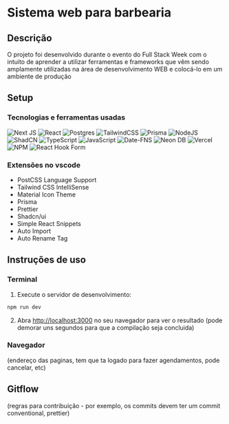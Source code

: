 # Sistema web para barbearia

## Descrição
O projeto foi desenvolvido durante o evento do Full Stack Week com o intuito de aprender a utilizar ferramentas e frameworks que vêm sendo amplamente utilizadas na área de desenvolvimento WEB e colocá-lo em um ambiente de produção


## Setup

### Tecnologias e ferramentas usadas

![Next JS](https://img.shields.io/badge/Next-black?style=for-the-badge&logo=next.js&logoColor=white) 
![React](https://img.shields.io/badge/react-%2320232a.svg?style=for-the-badge&logo=react&logoColor=%2361DAFB) 
![Postgres](https://img.shields.io/badge/postgres-%23316192.svg?style=for-the-badge&logo=postgresql&logoColor=white) 
![TailwindCSS](https://img.shields.io/badge/tailwindcss-%2338B2AC.svg?style=for-the-badge&logo=tailwind-css&logoColor=white) 
![Prisma](https://img.shields.io/badge/Prisma-3982CE?style=for-the-badge&logo=Prisma&logoColor=white) 
![NodeJS](https://img.shields.io/badge/node.js-6DA55F?style=for-the-badge&logo=node.js&logoColor=white)
![ShadCN](https://img.shields.io/badge/shadcn%2Fui-000000?style=for-the-badge&logo=shadcnui&logoColor=white) 
![TypeScript](https://img.shields.io/badge/typescript-%23007ACC.svg?style=for-the-badge&logo=typescript&logoColor=white) 
![JavaScript](https://img.shields.io/badge/javascript-%23323330.svg?style=for-the-badge&logo=javascript&logoColor=%23F7DF1E) 
![Date-FNS](https://img.shields.io/badge/datefns-770C56.svg?style=for-the-badge&logo=date-fns&logoColor=white) 
![Neon DB](https://img.shields.io/badge/-NEON%20DATABASE-2DE9B4?logo=https://neon.tech/favicon/favicon.png&logoColor=white&style=for-the-badge) 
![Vercel](https://img.shields.io/badge/vercel-%23000000.svg?style=for-the-badge&logo=vercel&logoColor=white) 
![NPM](https://img.shields.io/badge/NPM-%23CB3837.svg?style=for-the-badge&logo=npm&logoColor=white)
![React Hook Form](https://img.shields.io/badge/React%20Hook%20Form-%23EC5990.svg?style=for-the-badge&logo=reacthookform&logoColor=white)

### Extensões no vscode
- PostCSS Language Support
- Tailwind CSS IntelliSense
- Material Icon Theme
- Prisma
- Prettier
- Shadcn/ui
- Simple React Snippets
- Auto Import
- Auto Rename Tag

## Instruções de uso

### Terminal
1. Execute o servidor de desenvolvimento:

```bash
npm run dev
```
2. Abra [http://localhost:3000](http://localhost:3000) no seu navegador para ver o resultado (pode demorar uns segundos para que a compilação seja concluida)

### Navegador
(endereço das paginas, tem que ta logado para fazer agendamentos, pode cancelar, etc)

## Gitflow
(regras para contribuição - por exemplo, os commits devem ter um commit conventional, prettier)

